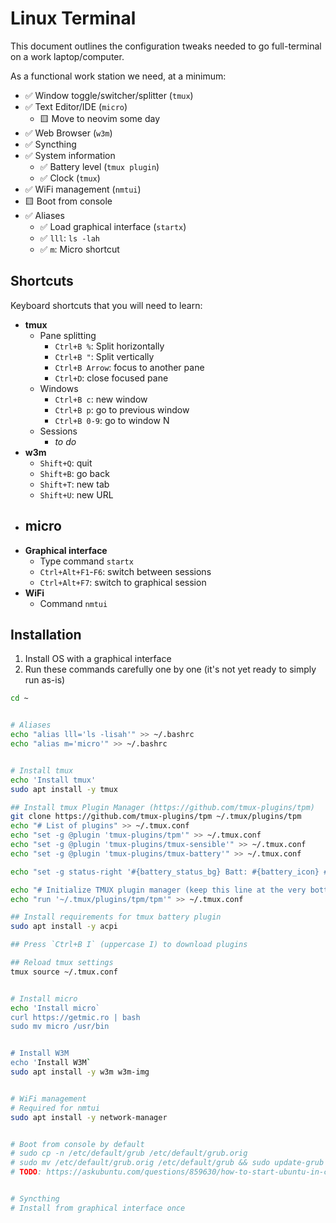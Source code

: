 # Linux Terminal

This document outlines the configuration tweaks needed to go full-terminal on a work laptop/computer.

As a functional work station we need, at a minimum:

- ✅ Window toggle/switcher/splitter (`tmux`)
- ✅ Text Editor/IDE (`micro`)
  - 🟨 Move to neovim some day
- ✅ Web Browser (`w3m`)
- ✅ Syncthing
- ✅ System information
  - ✅ Battery level (`tmux plugin`)
  - ✅ Clock (`tmux`)
- ✅ WiFi management (`nmtui`)
- 🟨 Boot from console
- ✅ Aliases 
  - ✅ Load graphical interface (`startx`)
  - ✅ `lll`: `ls -lah`
  - ✅ `m`: Micro shortcut


## Shortcuts

Keyboard shortcuts that you will need to learn:

- **tmux**
  - Pane splitting
    - `Ctrl+B %`: Split horizontally
    - `Ctrl+B "`: Split vertically
    - `Ctrl+B Arrow`: focus to another pane
    - `Ctrl+D`: close focused pane
  - Windows
    - `Ctrl+B c`: new window
    - `Ctrl+B p`: go to previous window
    - `Ctrl+B 0-9`: go to window N
  - Sessions
    - _to do_
- **w3m**
  - `Shift+Q`: quit
  - `Shift+B`: go back
  - `Shift+T`: new tab
  - `Shift+U`: new URL
- **micro**
  - 
- **Graphical interface**
  - Type command `startx`
  - `Ctrl+Alt+F1`-`F6`: switch between sessions
  - `Ctrl+Alt+F7`: switch to graphical session
- **WiFi**
  - Command `nmtui`
  

## Installation

1. Install OS with a graphical interface
2. Run these commands carefully one by one (it's not yet ready to simply run as-is)

```sh
cd ~


# Aliases
echo "alias lll='ls -lisah'" >> ~/.bashrc
echo "alias m='micro'" >> ~/.bashrc


# Install tmux
echo 'Install tmux'
sudo apt install -y tmux

## Install tmux Plugin Manager (https://github.com/tmux-plugins/tpm)
git clone https://github.com/tmux-plugins/tpm ~/.tmux/plugins/tpm
echo "# List of plugins" >> ~/.tmux.conf
echo "set -g @plugin 'tmux-plugins/tpm'" >> ~/.tmux.conf
echo "set -g @plugin 'tmux-plugins/tmux-sensible'" >> ~/.tmux.conf
echo "set -g @plugin 'tmux-plugins/tmux-battery'" >> ~/.tmux.conf

echo "set -g status-right '#{battery_status_bg} Batt: #{battery_icon} #{battery_percentage} #{battery_remain} | %a %h-%d %H:%M '" >> ~/.tmux.conf

echo "# Initialize TMUX plugin manager (keep this line at the very bottom of tmux.conf)" >> ~/.tmux.conf
echo "run '~/.tmux/plugins/tpm/tpm'" >> ~/.tmux.conf

## Install requirements for tmux battery plugin
sudo apt install -y acpi

## Press `Ctrl+B I` (uppercase I) to download plugins

## Reload tmux settings
tmux source ~/.tmux.conf


# Install micro
echo 'Install micro`
curl https://getmic.ro | bash
sudo mv micro /usr/bin


# Install W3M
echo 'Install W3M`
sudo apt install -y w3m w3m-img


# WiFi management
# Required for nmtui
sudo apt install -y network-manager


# Boot from console by default
# sudo cp -n /etc/default/grub /etc/default/grub.orig
# sudo mv /etc/default/grub.orig /etc/default/grub && sudo update-grub
# TODO: https://askubuntu.com/questions/859630/how-to-start-ubuntu-in-console-mode


# Syncthing
# Install from graphical interface once


```
